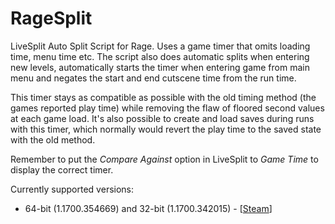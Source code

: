 # RageSplit
LiveSplit Auto Split Script for Rage. Uses a game timer that omits loading time, menu time etc. The script also does automatic splits when entering new levels, automatically starts the timer when entering game from main menu and negates the start and end cutscene time from the run time.

This timer stays as compatible as possible with the old timing method (the games reported play time) while removing the flaw of floored second values at each game load. It's also possible to create and load saves during runs with this timer, which normally would revert the play time to the saved state with the old method.

Remember to put the *Compare Against* option in LiveSplit to *Game Time* to display the correct timer.

Currently supported versions:
- 64-bit (1.1700.354669) and 32-bit (1.1700.342015) - [[Steam](http://store.steampowered.com/app/9200)]
